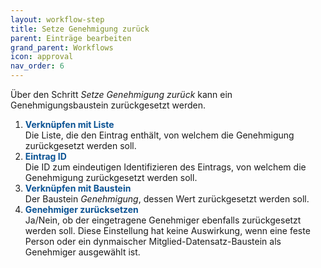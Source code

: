 ```yaml
---
layout: workflow-step
title: Setze Genehmigung zurück
parent: Einträge bearbeiten
grand_parent: Workflows
icon: approval
nav_order: 6
---
```


Über den Schritt _Setze Genehmigung zurück_ kann ein Genehmigungsbaustein zurückgesetzt werden.

1. <span style="color:#0b5394">**Verknüpfen mit Liste**</span>  
   Die Liste, die den Eintrag enthält, von welchem die Genehmigung zurückgesetzt werden soll.
2. <span style="color:#0b5394">**Eintrag ID**</span>  
   Die ID zum eindeutigen Identifizieren des Eintrags, von welchem die Genehmigung zurückgesetzt werden soll.
3. <span style="color:#0b5394">**Verknüpfen mit Baustein**</span>  
   Der Baustein _Genehmigung_, dessen Wert zurückgesetzt werden soll.
4. <span style="color:#0b5394">**Genehmiger zurücksetzen**</span>  
   Ja/Nein, ob der eingetragene Genehmiger ebenfalls zurückgesetzt werden soll.
   Diese Einstellung hat keine Auswirkung, wenn eine feste Person oder ein dynmaischer Mitglied-Datensatz-Baustein als Genehmiger ausgewählt ist.